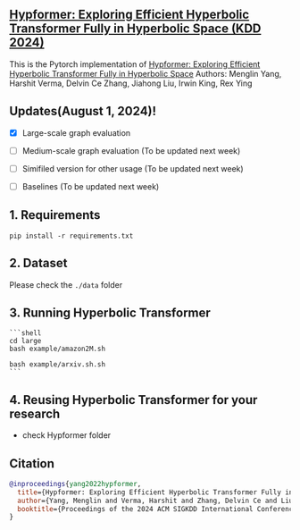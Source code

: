 ## [Hypformer: Exploring Efficient Hyperbolic Transformer Fully in Hyperbolic Space (KDD 2024)](https://arxiv.org/abs/2407.01290)

This is the Pytorch implementation of [Hypformer: Exploring Efficient Hyperbolic Transformer Fully in Hyperbolic Space](https://arxiv.org/abs/2407.01290) 
Authors: Menglin Yang, Harshit Verma, Delvin Ce Zhang, Jiahong Liu, Irwin King, Rex Ying

## Updates(August 1, 2024)!
- [x] Large-scale graph evaluation
- [ ] Medium-scale graph evaluation (To be updated next week)
- [ ] Simifiled version for other usage  (To be updated next week)
- [ ] Baselines (To be updated next week)


## 1. Requirements
`pip install -r requirements.txt`

## 2. Dataset
Please check the `./data` folder

## 3. Running Hyperbolic Transformer

    ```shell
    cd large
    bash example/amazon2M.sh 

    bash example/arxiv.sh.sh
    ```
## 4. Reusing Hyperbolic Transformer for your research

- check Hypformer folder

## Citation

```bibtex
@inproceedings{yang2022hypformer,
  title={Hypformer: Exploring Efficient Hyperbolic Transformer Fully in Hyperbolic Space},
  author={Yang, Menglin and Verma, Harshit and Zhang, Delvin Ce and Liu, Jiahong and King, Irwin and Ying, Rex},
  booktitle={Proceedings of the 2024 ACM SIGKDD International Conference on Knowledge Discovery and Data Mining},
}
```
